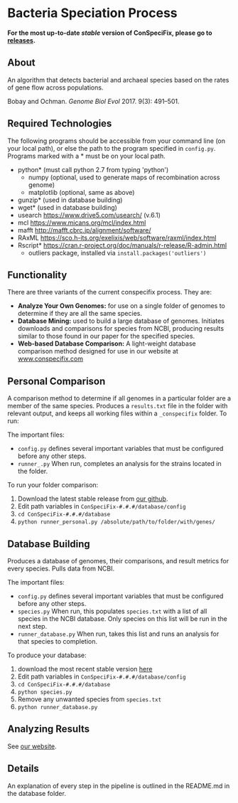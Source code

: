 # Bacteria Speciation Process

**For the most up-to-date _stable_ version of ConSpeciFix, please go to [releases](https://github.com/Bobay-Ochman/ConSpeciFix/releases).**

## About
An algorithm that detects bacterial and archaeal species based on the rates of gene flow across populations.

Bobay and Ochman. *Genome Biol Evol* 2017. 9(3): 491–501.

## Required Technologies

The following programs should be accessible from your command line (on your local path), or else the path to the program specified in `config.py`. Programs marked with a * must be on your local path.

- python* (must call python 2.7 from typing 'python')
	- numpy (optional, used to generate maps of recombination across genome)
	- matplotlib (optional, same as above)
- gunzip* (used in database building)
- wget* (used in database building)
- usearch https://www.drive5.com/usearch/ (v.6.1)
- mcl https://www.micans.org/mcl/index.html
- mafft http://mafft.cbrc.jp/alignment/software/
- RAxML https://sco.h-its.org/exelixis/web/software/raxml/index.html
- Rscript* https://cran.r-project.org/doc/manuals/r-release/R-admin.html
	- outliers package, installed via `install.packages('outliers')`

## Functionality

There are three variants of the current conspecifix process. They are:

- **Analyze Your Own Genomes:** for use on a single folder of genomes to determine if they are all the same species.
- **Database Mining:** used to build a large database of genomes. Initiates downloads and comparisons for species from NCBI, producing results similar to those found in our paper for the specified species.
- **Web-based Database Comparison:** A light-weight database comparison method designed for use in our website at www.conspecifix.com

## Personal Comparison

A comparison method to determine if all genomes in a particular folder are a member of the same species. Produces a `results.txt` file in the folder with relevant output, and keeps all working files within a `_conspecifix` folder. To run:

The important files:
- `config.py` defines several important variables that must be configured before any other steps.
- `runner_.py` When run, completes an analysis for the strains located in the folder.

To run your folder comparison:

1. Download the latest stable release from [our github](https://github.com/Bobay-Ochman/ConSpeciFix/releases).
2. Edit path variables in `ConSpeciFix-#.#.#/database/config`
3. `cd ConSpeciFix-#.#.#/database`
4. `python runner_personal.py /absolute/path/to/folder/with/genes/`

## Database Building

Produces a database of genomes, their comparisons, and result metrics for every species. Pulls data from NCBI.

The important files:
- `config.py` defines several important variables that must be configured before any other steps.
- `species.py` When run, this populates `species.txt` with a list of all species in the NCBI database. Only species on this list will be run in the next step.
- `runner_database.py` When run, takes this list and runs an analysis for that species to completion.

To produce your database:

1. download the most recent stable version [here](https://github.com/Bobay-Ochman/ConSpeciFix/releases)
2. Edit path variables in `ConSpeciFix-#.#.#/database/config`
3. `cd ConSpeciFix-#.#.#/database`
4. `python species.py`
5. Remove any unwanted species from `species.txt`
6. `python runner_database.py`

## Analyzing Results

See [our website](http://www.conspecifix.com/#!/results).

## Details

An explanation of every step in the pipeline is outlined in the README.md in the database folder.
